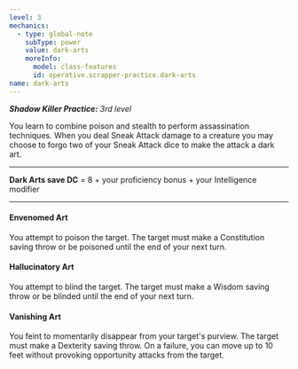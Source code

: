```yaml
---
level: 3
mechanics:
  - type: global-note
    subType: power
    value: dark-arts
    moreInfo:
      model: class-features
      id: operative.scrapper-practice.dark-arts
name: dark-arts
---
```

_**Shadow Killer Practice:** 3rd level_
You learn to combine poison and stealth to perform assassination techniques. When you deal Sneak Attack damage to a creature you may choose to forgo two of your Sneak Attack dice to make the attack a dark art.
___
**Dark Arts save DC** = 8 + your proficiency bonus + your Intelligence modifier
___
#### Envenomed Art
You attempt to poison the target. The target must make a Constitution saving throw or be poisoned until the end of your next turn.
#### Hallucinatory Art
You attempt to blind the target. The target must make a Wisdom saving throw or be blinded until the end of your next turn.
#### Vanishing Art
You feint to momentarily disappear from your target's purview. The target must make a Dexterity saving throw. On a failure, you can move up to 10 feet without provoking opportunity attacks from the target.